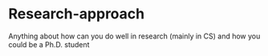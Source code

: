 # Research-approach
Anything about how can you do well in research (mainly in CS) and how you could be a Ph.D. student
